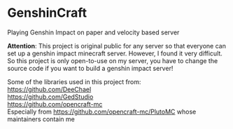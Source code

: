 # GenshinCraft
Playing Genshin Impact on paper and velocity based server

**Attention**: This project is original public for any server so that everyone can set up a genshin impact minecraft server. However, I found it very difficult. So this project is only open-to-use on my server, you have to change the source code if you want to build a genshin impact server!

Some of the libraries used in this project from:\
https://github.com/DeeChael \
https://github.com/GedStudio \
https://github.com/opencraft-mc \
Especially from https://github.com/opencraft-mc/PlutoMC whose maintainers contain me